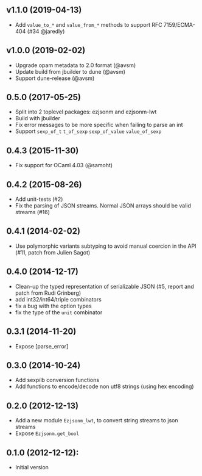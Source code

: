 ## v1.1.0 (2019-04-13)

* Add `value_to_*` and `value_from_*` methods to support
  RFC 7159/ECMA-404 (#34 @jaredly)

## v1.0.0 (2019-02-02)
* Upgrade opam metadata to 2.0 format (@avsm)
* Update build from jbuilder to dune (@avsm)
* Support dune-release (@avsm)

## 0.5.0 (2017-05-25)
* Split into 2 toplevel packages: ezjsonm and ezjsonm-lwt
* Build with jbuilder
* Fix error messages to be more specific when failing to parse an int
* Support `sexp_of_t` `t_of_sexp` `sexp_of_value` `value_of_sexp`

## 0.4.3 (2015-11-30)
* Fix support for OCaml 4.03 (@samoht)

## 0.4.2 (2015-08-26)
* Add unit-tests (#2)
* Fix the parsing of JSON streams. Normal JSON arrays should be valid
  streams (#16)

## 0.4.1 (2014-02-02)
* Use polymorphic variants subtyping to avoid manual coercion in the
  API (#11, patch from Julien Sagot)

## 0.4.0 (2014-12-17)
* Clean-up the typed representation of serializable JSON
    (#5, report and patch from Rudi Grinberg)
* add int32/int64/triple combinators
* fix a bug with the option types
* fix the type of the `unit` combinator

## 0.3.1 (2014-11-20)
* Expose [parse_error]

## 0.3.0 (2014-10-24)
* Add sexpilb conversion functions
* Add functions to encode/decode non utf8 strings (using hex encoding)

## 0.2.0 (2012-12-13)
* Add a new module `Ezjsonm_lwt`, to convert string streams to json streams
* Expose `Ezjsonm.get_bool`

## 0.1.0 (2012-12-12):
* Initial version
